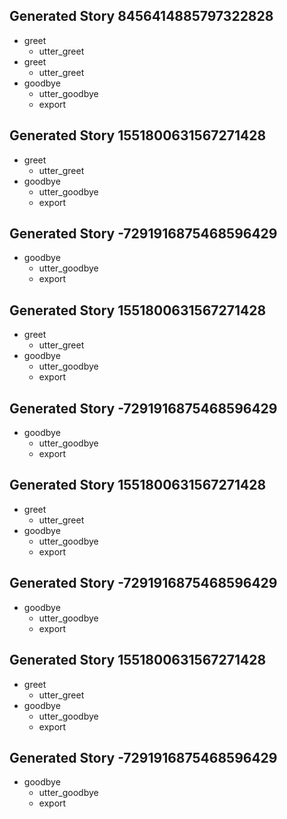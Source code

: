 ## Generated Story 8456414885797322828
* greet
    - utter_greet
* greet
    - utter_greet
* goodbye
    - utter_goodbye
    - export
## Generated Story 1551800631567271428
* greet
    - utter_greet
* goodbye
    - utter_goodbye
    - export
## Generated Story -7291916875468596429
* goodbye
    - utter_goodbye
    - export
## Generated Story 1551800631567271428
* greet
    - utter_greet
* goodbye
    - utter_goodbye
    - export
## Generated Story -7291916875468596429
* goodbye
    - utter_goodbye
    - export
## Generated Story 1551800631567271428
* greet
    - utter_greet
* goodbye
    - utter_goodbye
    - export
## Generated Story -7291916875468596429
* goodbye
    - utter_goodbye
    - export
## Generated Story 1551800631567271428
* greet
    - utter_greet
* goodbye
    - utter_goodbye
    - export
## Generated Story -7291916875468596429
* goodbye
    - utter_goodbye
    - export
